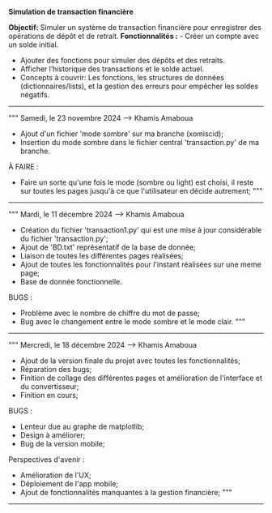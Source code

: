 **Simulation de transaction financière**

**Objectif:** Simuler un système de transaction financière pour enregistrer des opérations de
dépôt et de retrait.
**Fonctionnalités :** - Créer un compte avec un solde initial.
- Ajouter des fonctions pour simuler des dépôts et des retraits.
- Afficher l’historique des transactions et le solde actuel.
- Concepts à couvrir: Les fonctions, les structures de données (dictionnaires/lists), et la
gestion des erreurs pour empêcher les soldes négatifs.
--------------------------------------------------------------------------------------------------------------------------------------------------
"""
Samedi, le 23 novembre 2024 --> Khamis Amaboua
- Ajout d'un fichier 'mode sombre' sur ma branche (xomiscid);
- Insertion du mode sombre dans le fichier central 'transaction.py' de ma branche.

À FAIRE :
- Faire un sorte qu'une fois le mode (sombre ou light) est choisi, il reste sur toutes les pages jusqu'à ce que l'utilisateur en décide autrement;
"""
--------------------------------------------------------------------------------------------------------------------------------------------------
"""
Mardi, le 11 décembre 2024 --> Khamis Amaboua
- Création du fichier 'transaction1.py' qui est une mise à jour considérable du fichier 'transaction.py';
- Ajout de 'BD.txt' représentatif de la base de donnée;
- Liaison de toutes les différentes pages réalisées;
- Ajout de toutes les fonctionnalités pour l'instant réalisées sur une meme page;
- Base de donnée fonctionnelle.
  
BUGS :
- Problème avec le nombre de chiffre du mot de passe;
- Bug avec le changement entre le mode sombre et le mode clair.
"""
-------------------------------------------------------------------------------------------------------------------------------------------------
"""
Mercredi, le 18 décembre 2024 --> Khamis Amaboua
- Ajout de la version finale du projet avec toutes les fonctionnalités;
- Réparation des bugs;
- Finition de collage des différentes pages et amélioration de l'interface et du convertisseur;
- Finition en cours;

BUGS :
- Lenteur due au graphe de matplotlib;
- Design à améliorer;
- Bug de la version mobile;

Perspectives d'avenir :
- Amélioration de l'UX;
- Déploiement de l'app mobile;
- Ajout de fonctionnalités manquantes à la gestion financière;
"""
-------------------------------------------------------------------------------------------------------------------------------------------------
